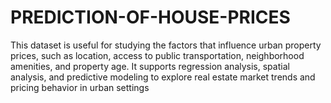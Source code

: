 # PREDICTION-OF-HOUSE-PRICES
This dataset is useful for studying the factors that influence urban property prices, such as location, access to public transportation, neighborhood amenities, and property age. It supports regression analysis, spatial analysis, and predictive modeling to explore real estate market trends and pricing behavior in urban settings
